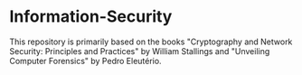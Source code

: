 # Information-Security

This repository is primarily based on the books "Cryptography and Network Security: Principles and Practices" by William Stallings 
and "Unveiling Computer Forensics" by Pedro Eleutério.
